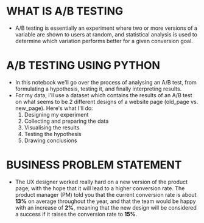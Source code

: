 # WHAT IS A/B TESTING
- A/B testing is essentially an experiment where two or more versions of a variable are shown to users at random, and statistical analysis is used to determine which variation performs better for a given conversion goal.
# A/B TESTING USING PYTHON
- In this notebook we'll go over the process of analysing an A/B test, from formulating a hypothesis, testing it, and finally interpreting results.
- For my data, I'll use a dataset which contains the results of an A/B test on what seems to be 2 different designs of a website page (old_page vs. new_page). Here's what I'll do:
  1. Designing my experiment
  2. Collecting and preparing the data
  3. Visualising the results
  4. Testing the hypothesis
  5. Drawing conclusions
# BUSINESS PROBLEM STATEMENT
* The UX designer worked really hard on a new version of the product page, with the hope that it will lead to a higher conversion rate. The product manager (PM) told you that the current conversion rate is about **13%** on average throughout the year, and that the team would be happy with an increase of **2%**, meaning that the new design will be considered a success if it raises the conversion rate to **15%**.

